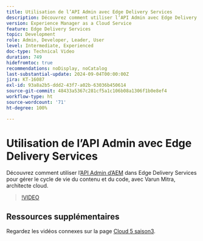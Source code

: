 ```yaml
---
title: Utilisation de l’API Admin avec Edge Delivery Services
description: Découvrez comment utiliser l’API Admin avec Edge Delivery Services pour gérer le cycle de vie du contenu et du code.
version: Experience Manager as a Cloud Service
feature: Edge Delivery Services
topic: Development
role: Admin, Developer, Leader, User
level: Intermediate, Experienced
doc-type: Technical Video
duration: 749
hidefromtoc: true
recommendations: noDisplay, noCatalog
last-substantial-update: 2024-09-04T00:00:00Z
jira: KT-16087
exl-id: 93a8a2b5-ddd2-43f7-a02b-63036b450614
source-git-commit: 48433a5367c281cf5a1c106b08a1306f1b0e8ef4
workflow-type: ht
source-wordcount: '71'
ht-degree: 100%

---
```


# Utilisation de l’API Admin avec Edge Delivery Services

Découvrez comment utiliser l’[API Admin d’AEM](https://www.aem.live/docs/admin.html) dans Edge Delivery Services pour gérer le cycle de vie du contenu et du code, avec Varun Mitra, architecte cloud.

>[!VIDEO](https://video.tv.adobe.com/v/3433158/?learn=on)

## Ressources supplémentaires

Regardez les vidéos connexes sur la page [Cloud 5 saison3](../cloud5-season-3.md).
